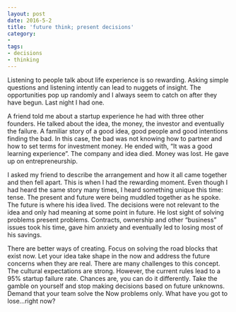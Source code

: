 ```yaml
---
layout: post
date: 2016-5-2
title: 'future think; present decisions'
category:
- 
tags:
- decisions
- thinking
---
```

Listening to people talk about life experience is so rewarding. Asking simple questions and listening intently can lead to nuggets of insight. The opportunities pop up randomly and I always seem to catch on after they have begun. Last night I had one.

A friend told me about a startup experience he had with three other founders. He talked about the idea, the money, the investor and eventually the failure. A familiar story of a good idea, good people and good intentions finding the bad. In this case, the bad was not knowing how to partner and how to set terms for investment money. He ended with, “It was a good learning experience”. The company and idea died. Money was lost. He gave up on entrepreneurship.

I asked my friend to describe the arrangement and how it all came together and then fell apart. This is when I had the rewarding moment. Even though I had heard the same story many times, I heard something unique this time: tense. The present and future were being muddled together as he spoke. The future is where his idea lived. The decisions were not relevant to the idea and only had meaning at some point in future. He lost sight of solving problems present problems. Contracts, ownership and other “business” issues took his time, gave him anxiety and eventually led to losing most of his savings.

There are better ways of creating. Focus on solving the road blocks that exist now. Let your idea take shape in the now and address the future concerns when they are real. There are many challenges to this concept. The cultural expectations are strong. However, the current rules lead to a 95% startup failure rate. Chances are, you can do it differently. Take the gamble on yourself and stop making decisions based on future unknowns. Demand that your team solve the Now problems only. What have you got to lose…right now?